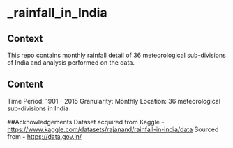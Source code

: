 # _rainfall_in_India

## Context
This repo contains monthly rainfall detail of 36 meteorological sub-divisions of India and analysis performed on the data.


## Content
Time Period: 1901 - 2015
Granularity: Monthly
Location: 36 meteorological sub-divisions in India


##Acknowledgements
Dataset acquired from Kaggle - https://www.kaggle.com/datasets/rajanand/rainfall-in-india/data
Sourced from - https://data.gov.in/
